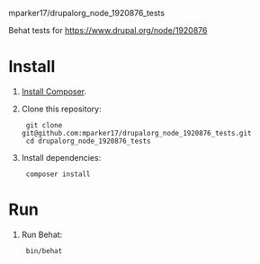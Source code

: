 mparker17/drupalorg_node_1920876_tests

Behat tests for https://www.drupal.org/node/1920876

# Install

1. [Install Composer](https://getcomposer.org/doc/00-intro.md).
2. Clone this repository:

        git clone git@github.com:mparker17/drupalorg_node_1920876_tests.git
        cd drupalorg_node_1920876_tests

3. Install dependencies:

        composer install

# Run

1. Run Behat:

        bin/behat
